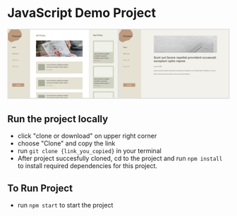 # JavaScript Demo Project

![project preview](./src/assets/homepage-screenshot.png)

## Run the project locally
- click "clone or download" on upper right corner
- choose "Clone" and copy the link
- run `git clone {link_you_copied}` in your terminal
- After project succesfully cloned, cd to the project and run `npm install` to install required dependencies for this project.

## To Run Project
- run `npm start` to start the project
